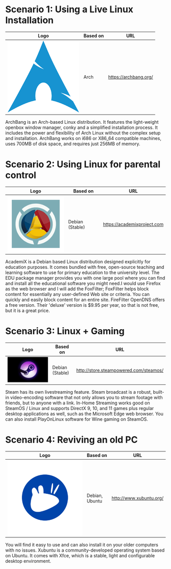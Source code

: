 # Scenario 1: Using a Live Linux Installation
Logo | Based on | URL
---- | -------- | ---
![arch.l](1.png)| Arch | https://archbang.org/ 
ArchBang is an Arch-based Linux distribution. It features the light-weight openbox window manager, conky and a simplified installation process. It includes the power and flexibility of Arch Linux without the complex setup and installation. ArchBang works on i686 or X86_64 compatible machines, uses 700MB of disk space, and requires just 256MB of memory.

# Scenario 2: Using Linux for parental control
Logo | Based on | URL
---- | -------- | ---
![acad.logo](2.png) | Debian (Stable) | https://academixproject.com 
AcademiX is a Debian based Linux distribution designed explicitly for education purposes. It comes bundled with free, open-source teaching and learning software to use for primary education to the university level. The EDU package manager provides you with one large pool where you can find and install all the educational software you might need.I would use Firefox as the web browser and I will add the FoxFilter; FoxFilter helps block content for essentially any user-defined Web site or criteria. You can quickly and easily block content for an entire site. FireFilter OpenDNS offers a free version. Their 'deluxe' version is $9.95 per year, so that is not free, but it is a great price.

# Scenario 3: Linux + Gaming
Logo | Based on | URL
---- | -------- | ---
![steam.l](3.jpg) | Debian (Stable) | http://store.steampowered.com/steamos/
Steam has its own livestreaming feature. Steam broadcast is a robust, built-in video-encoding software that not only allows you to stream footage with friends, but to anyone with a link. In-Home Streaming works good on SteamOS / Linux and supports DirectX 9, 10, and 11 games plus regular desktop applications as well, such as the Microsoft Edge web browser. You can also install PlayOnLinux software for Wine gaming on SteamOS.

# Scenario 4: Reviving an old PC
Logo | Based on | URL
---- | -------- | ---
![xubuntu.l](4.png) | Debian, Ubuntu | http://www.xubuntu.org/
You will find it easy to use and can also install it on your older computers with no issues. Xubuntu is a community-developed operating system based on Ubuntu. It comes with Xfce, which is a stable, light and configurable desktop environment.
